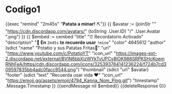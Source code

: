 # Codigo1
{{exec "remind" "2m45s" "__**Patata a minar!**__ ⛏"}}
{{ $avatar := (joinStr "" "https://cdn.discordapp.com/avatars/" (toString .User.ID) "/" .User.Avatar ".png") }}
{{ $embed := cembed
 "title" "⏰ Recordatorio Activado"
"description" "**🔔 En** `2m45s` **te recuerdo usar** `!mine`" 
"color" 4645612 
"author" (sdict "name" "Potatio y sus Patatas Fritas🍟" "url" "https://www.youtube.com/c/PotatioYT" "icon_url" "https://images-ext-2.discordapp.net/external/BVlN6bbXizWYkTvUPCv8lOK986SRPKSHcKoemRNhFeA/https/cdn.discordapp.com/icons/325393764141236224/f724b7cd309597835bb4adc0facc9544.png") 
    "thumbnail" (sdict "url" $avatar) 
    "footer" (sdict "text" "Recuerda usar vida ❤️" "icon_url" "https://emoji.gg/assets/emoji/4794_Kanna_Nom_Ping.gif") 
    "timestamp" .Message.Timestamp
}}
{{sendMessage nil $embed}}
{{deleteResponse 0}}
